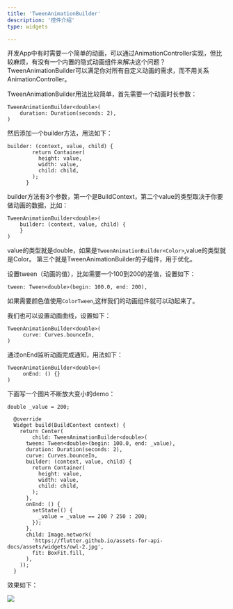 ```yaml
---
title: 'TweenAnimationBuilder'
description: '控件介绍'
type: widgets

---
```




开发App中有时需要一个简单的动画，可以通过AnimationController实现，但比较麻烦，有没有一个内置的隐式动画组件来解决这个问题？TweenAnimationBuilder可以满足你对所有自定义动画的需求，而不用关系AnimationController。

TweenAnimationBuilder用法比较简单，首先需要一个动画时长参数：
```
TweenAnimationBuilder<double>(
	duration: Duration(seconds: 2),
)
```
然后添加一个builder方法，用法如下：
```
builder: (context, value, child) {
        return Container(
          height: value,
          width: value,
          child: child,
        );
      }
```
builder方法有3个参数，第一个是BuildContext，第二个value的类型取决于你要做动画的数据，比如：
```
TweenAnimationBuilder<double>(
	builder: (context, value, child) {
	}
)
```
value的类型就是double，如果是`TweenAnimationBuilder<Color>`,value的类型就是Color。
第三个就是TweenAnimationBuilder的子组件，用于优化。

设置tween（动画的值），比如需要一个100到200的差值，设置如下：
```
tween: Tween<double>(begin: 100.0, end: 200),
```
如果需要颜色值使用`ColorTween`,这样我们的动画组件就可以动起来了。

我们也可以设置动画曲线，设置如下：
```
TweenAnimationBuilder<double>(
	 curve: Curves.bounceIn,
)
```
通过onEnd监听动画完成通知，用法如下：
```
TweenAnimationBuilder<double>(
	 onEnd: () {}
)
```

下面写一个图片不断放大变小的demo：
```
double _value = 200;
  
  @override
  Widget build(BuildContext context) {
    return Center(
        child: TweenAnimationBuilder<double>(
      tween: Tween<double>(begin: 100.0, end: _value),
      duration: Duration(seconds: 2),
      curve: Curves.bounceIn,
      builder: (context, value, child) {
        return Container(
          height: value,
          width: value,
          child: child,
        );
      },
      onEnd: () {
        setState(() {
          _value = _value == 200 ? 250 : 200;
        });
      },
      child: Image.network(
        'https://flutter.github.io/assets-for-api-docs/assets/widgets/owl-2.jpg',
        fit: BoxFit.fill,
      ),
    ));
  }
```

效果如下：

![](https://img-blog.csdnimg.cn/20200302175924444.gif)












